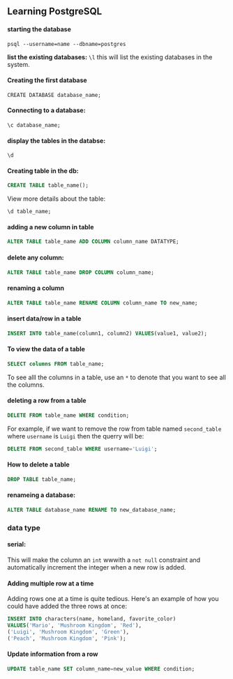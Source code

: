 ## Learning PostgreSQL

#### starting the database

`psql --username=name --dbname=postgres`

**list the existing databases:**
`\l` this will list the existing databases in the system.

#### **Creating the first database**

```
CREATE DATABASE database_name;
```

#### Connecting to a database:

```
\c database_name;
```

#### display the tables in the databse:

```
\d
```

#### Creating table in the db:

```sql
CREATE TABLE table_name();
```

View more details about the table:

```postgresql
\d table_name;
```

#### adding a new column in table

```sql
ALTER TABLE table_name ADD COLUMN column_name DATATYPE;
```

#### delete any column:

```sql
ALTER TABLE table_name DROP COLUMN column_name;
```

#### renaming a column

```sql
ALTER TABLE table_name RENAME COLUMN column_name TO new_name;
```

#### insert data/row in a table

```sql
INSERT INTO table_name(column1, column2) VALUES(value1, value2);
```

#### To view the data of a table

```sql
SELECT columns FROM table_name;
```

To see alll the columns in a table, use an `*` to denote that you want to see all the columns.

#### deleting a row from a table

```sql
DELETE FROM table_name WHERE condition;
```

For example, if we want to remove the row from table named `second_table` where `username` is `Luigi` then the querry will be:

```sql
DELETE FROM second_table WHERE username='Luigi';
```

#### How to delete a table
```sql
DROP TABLE table_name;
```

#### renameing a database:

```sql
ALTER TABLE database_name RENAME TO new_database_name;
```

### data type
#### serial:
This will make the column an `int` wwwith a `not null` constraint and automatically increment the integer when a new row is added. 

#### Adding multiple row at a time
Adding rows one at a time is quite tedious. Here's an example of how you could have added the three rows at once:
```sql
INSERT INTO characters(name, homeland, favorite_color)
VALUES('Mario', 'Mushroom Kingdom', 'Red'),
('Luigi', 'Mushroom Kingdom', 'Green'),
('Peach', 'Mushroom Kingdom', 'Pink');
```

#### Update information from a row

```sql
UPDATE table_name SET column_name=new_value WHERE condition;
```